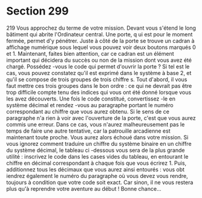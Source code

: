 # Section 299

219
Vous approchez du terme de votre mission. Devant vous s'étend
le long bâtiment qui abrite l'Ordinateur central. Une porte, q ui
est pour le moment fermée, permet d'y pénétrer. Juste à côté de
la porte se trouve un cadran à affichage numérique sous lequel
vous pouvez voir deux boutons marqués 0 et 1. Maintenant,
faites bien attention, car ce cadran est un élément important qui
décidera du succès ou non de la mission dont vous avez été
chargé. Possédez -vous le code qui permet d'ouvrir la porte ? Si
tel est le cas, vous pouvez constatez qu'il est exprimé dans le
système à base 2, et qu'il se compose de trois groupes de trois
chiffre s. Tout d'abord, il vous faut mettre ces trois groupes dans
le bon ordre : ce qui ne devrait pas être trop difficile compte tenu
des indices qui vous ont été donné lorsque vous les avez
découverts. Une fois le code constitué, convertissez -le en système
décimal et rendez -vous au paragraphe portant le numéro
correspondant au chiffre que vous aurez obtenu. Si le sens de ce
paragraphe n'a rien à voir avec l'ouverture de la porte, c'est que
vous aurez commis une erreur. Dans ce cas, vous n'aurez
malheureusement pas le temps de faire une autre tentative, car la
patrouille arcadienne est maintenant toute proche. Vous aurez
alors échoué dans votre mission.
Si vous ignorez comment traduire un chiffre du système binaire
en un chiffre du système décimal, le tableau ci -dessous vous sera
de la plus grande utilité : inscrivez le code dans les cases vides du
tableau, en entourant le chiffre en décimal correspondant à
chaque fois que vous écrirez 1. Puis, additionnez tous les
décimaux que vous aurez ainsi entourés : vous obt iendrez
également le numéro du paragraphe où vous devez vous rendre,
toujours à condition que  votre code soit exact. Car sinon, il ne
vous restera plus qu'à reprendre votre aventure au début ! Bonne
chance...